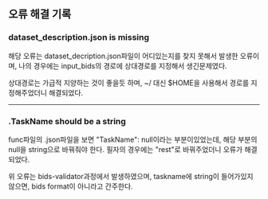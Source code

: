 ## 오류 해결 기록

### dataset_description.json is missing

해당 오류는 dataset_decription.json파일이 어디있는지를 찾지 못해서 발생한 오류이며, 나의 경우에는 input_bids의 경로에 상대경로를 지정해서 생긴문제였다.

상대경로는 가급적 지양하는 것이 좋을듯 하며, ~/ 대신 $HOME을 사용해서 경로를 지정해주었더니 해결되었다.

---

### .TaskName should be a string

func파일의 .json파일을 보면 "TaskName": null이라는 부분이있었는데, 해당 부분의 null을 string으로 바꿔줘야 한다. 필자의 경우에는 "rest"로 바꿔주었더니 오류가 해결되었다.

위 오류는 bids-validator과정에서 발생하였으며, taskname에 string이 들어가있지 않으면, bids format이 아니라고 간주한다.
